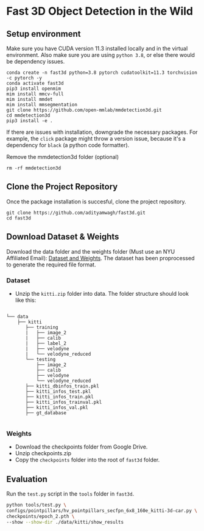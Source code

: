 # Fast 3D Object Detection in the Wild

## Setup environment

Make sure you have CUDA version 11.3 installed locally and in the virtual environment. Also make sure you are using `python 3.8`, or else there would be dependency issues.

```
conda create -n fast3d python=3.8 pytorch cudatoolkit=11.3 torchvision -c pytorch -y
conda activate fast3d
pip3 install openmim
mim install mmcv-full
mim install mmdet
mim install mmsegmentation
git clone https://github.com/open-mmlab/mmdetection3d.git
cd mmdetection3d
pip3 install -e .
```

If there are issues with installation, downgrade the necessary packages. For example, the `click` package might throw a version issue, because it's a dependency for `black` (a python code formatter).

Remove the mmdetection3d folder (optional)

```
rm -rf mmdetection3d
```
## Clone the Project Repository

Once the package installation is succesful, clone the project repository.
```
git clone https://github.com/adityamwagh/fast3d.git
cd fast3d
```

## Download Dataset & Weights
Download the data folder and the weights folder (Must use an NYU Affiliated Email): [Dataset and Weights](https://drive.google.com/drive/folders/1Msf2P5aSV1Xha-DPwiJ9K24v5gAdqxpG). The dataset has been proprocessed to generate the required file format.

### Dataset
- Unzip the `kitti.zip` folder into data. The folder structure should look like this:

```

└── data
    ├── kitti
       ├── training    
       |   ├── image_2 
       |   ├── calib
       |   ├── label_2
       |   ├── velodyne
       |   └── velodyne_reduced
       └── testing     
           ├── image_2
           ├── calib
           ├── velodyne
           └── velodyne_reduced
       ├── kitti_dbinfos_train.pkl
       ├── kitti_infos_test.pkl
       ├── kitti_infos_train.pkl
       ├── kitti_infos_trainval.pkl
       ├── kitti_infos_val.pkl
       ├── gt_database
       
```
### Weights
- Download the checkpoints folder from Google Drive.
- Unzip checkpoints.zip
- Copy the `checkpoints` folder into the root of `fast3d` folder.

## Evaluation

Run the `test.py` script in the `tools` folder in `fast3d`.

```bash
python tools/test.py \ 
configs/pointpillars/hv_pointpillars_secfpn_6x8_160e_kitti-3d-car.py \
checkpoints/epoch_2.pth \
--show --show-dir ./data/kitti/show_results
```
